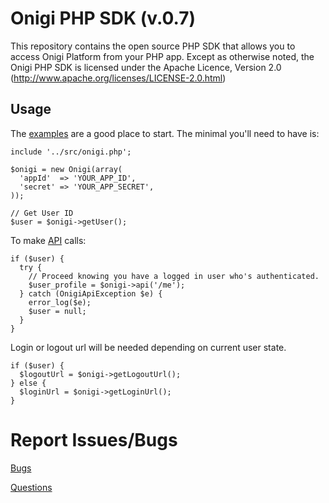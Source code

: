 Onigi PHP SDK (v.0.7)
==========================

This repository contains the open source PHP SDK that allows you to access Onigi Platform from your PHP app. Except as otherwise noted, the Onigi PHP SDK
is licensed under the Apache Licence, Version 2.0
(http://www.apache.org/licenses/LICENSE-2.0.html)


Usage
-----

The [examples][examples] are a good place to start. The minimal you'll need to
have is:

    include '../src/onigi.php';

    $onigi = new Onigi(array(
      'appId'  => 'YOUR_APP_ID',
      'secret' => 'YOUR_APP_SECRET',
    ));

    // Get User ID
    $user = $onigi->getUser();

To make [API][API] calls:

    if ($user) {
      try {
        // Proceed knowing you have a logged in user who's authenticated.
        $user_profile = $onigi->api('/me');
      } catch (OnigiApiException $e) {
        error_log($e);
        $user = null;
      }
    }

Login or logout url will be needed depending on current user state.

    if ($user) {
      $logoutUrl = $onigi->getLogoutUrl();
    } else {
      $loginUrl = $onigi->getLoginUrl();
    }

[examples]: https://github.com/onigi/api-php/tree/master/example
[API]: http://onigi.com/api-documentation/


Report Issues/Bugs
===============
[Bugs](http://onigi.com/hubungi-kami/)

[Questions](http://onigi.com/hubungi-kami/)

